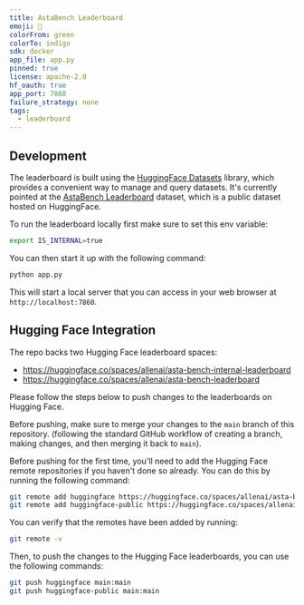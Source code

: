 ```yaml
---
title: AstaBench Leaderboard
emoji: 🥇
colorFrom: green
colorTo: indigo
sdk: docker
app_file: app.py
pinned: true
license: apache-2.0
hf_oauth: true
app_port: 7860
failure_strategy: none
tags:
  - leaderboard
---
```


## Development
The leaderboard is built using the [HuggingFace Datasets](https://huggingface.co/docs/datasets/index) library, which provides a convenient way to manage and query datasets.
It's currently pointed at the [AstaBench Leaderboard](https://huggingface.co/datasets/allenai/asta-bench-internal-results/) dataset, which is a public dataset hosted on HuggingFace.

To run the leaderboard locally first make sure to set this env variable:
```bash
export IS_INTERNAL=true
```
You can then start it up with the following command:
```bash
python app.py
```
This will start a local server that you can access in your web browser at `http://localhost:7860`.

## Hugging Face Integration
The repo backs two Hugging Face leaderboard spaces:
- https://huggingface.co/spaces/allenai/asta-bench-internal-leaderboard
- https://huggingface.co/spaces/allenai/asta-bench-leaderboard

Please follow the steps below to push changes to the leaderboards on Hugging Face.

Before pushing, make sure to merge your changes to the `main` branch of this repository. (following the standard GitHub workflow of creating a branch, making changes, and then merging it back to `main`).

Before pushing for the first time, you'll need to add the Hugging Face remote repositories if you haven't done so already. You can do this by running the following command:

```bash
git remote add huggingface https://huggingface.co/spaces/allenai/asta-bench-internal-leaderboard
git remote add huggingface-public https://huggingface.co/spaces/allenai/asta-bench-leaderboard
```
You can verify that the remotes have been added by running:

```bash
git remote -v
```
Then, to push the changes to the Hugging Face leaderboards, you can use the following commands:

```bash
git push huggingface main:main   
git push huggingface-public main:main
```

